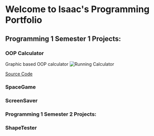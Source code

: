 # Welcome to Isaac's Programming Portfolio

## Programming 1 Semester 1 Projects:

### OOP Calculator
Graphic based OOP calculator
![Running Calculator]()


[Source Code]()

### SpaceGame

### ScreenSaver

### Programming 1 Semester 2 Projects:

### ShapeTester
